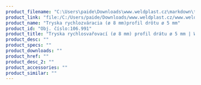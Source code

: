 ```yaml
---
product_filename: "C:\Users\paide\Downloads\www.weldplast.cz\markdown\tryska-rychlosvarovaci-o-8-mm-profil-dratu-o-5-mm.md"
product_link: "file:/C:/Users/paide/Downloads/www.weldplast.cz/www.weldplast.cz/sk/tryska-rychlosvarovaci-o-8-mm-profil-dratu-o-5-mm"
product_name: "Tryska rychlozváracia (ø 8 mm)profil drôtu ø 5 mm"
product_id: "Obj. číslo:106.991"
product_title: "Tryska rychlosvařovací (ø 8 mm) profil drátu ø 5 mm | Weldplast"
product_desc: ""
product_specs: ""
product_downloads: ""
product_href: ""
product_desc_2: ""
product_accessories: ""
product_similar: ""
---
```

